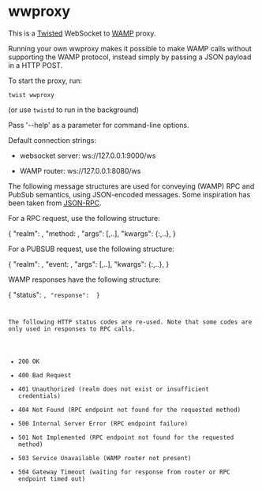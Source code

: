 # wwproxy

This is a [Twisted](https://twistedmatrix.com) WebSocket to [WAMP](https://wamp-proto.org) proxy.

Running your own wwproxy makes it possible to make WAMP calls without supporting the WAMP protocol, instead simply by passing a JSON payload in a HTTP POST.

To start the proxy, run:

`twist wwproxy`

(or use `twistd` to run in the background)

Pass '--help' as a parameter for command-line options.

Default connection strings:

* websocket server: ws://127.0.0.1:9000/ws

* WAMP router: ws://127.0.0.1:8080/ws

The following message structures are used for conveying (WAMP) RPC and PubSub semantics,
using JSON-encoded messages. Some inspiration has been taken from [JSON-RPC](http://www.jsonrpc.org).

For a RPC request, use the following structure:

   {
    "realm": <string>,
    "method: <string>,
    "args": [<arg>,..],
    "kwargs": {<name>:<value>,..},
   }

For a PUBSUB request, use the following structure:

   {
    "realm": <string>,
    "event: <string>,
    "args": [<arg>,..],
    "kwargs": {<name>:<value>,..},
   }

WAMP responses have the following structure:

   {
    "status": <code>,
    "response": <data>
   }

The following HTTP status codes are re-used. Note that some codes are only used in
responses to RPC calls.

 * 200 OK
 * 400 Bad Request
 * 401 Unauthorized (realm does not exist or insufficient credentials)
 * 404 Not Found (RPC endpoint not found for the requested method)
 * 500 Internal Server Error (RPC endpoint failure)
 * 501 Not Implemented (RPC endpoint not found for the requested method)
 * 503 Service Unavailable (WAMP router not present)
 * 504 Gateway Timeout (waiting for response from router or RPC endpoint timed out)
